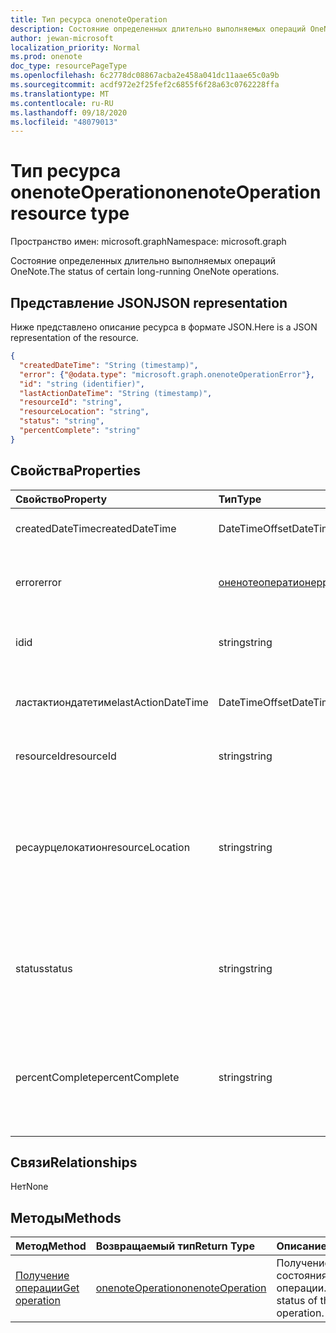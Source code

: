 ```yaml
---
title: Тип ресурса onenoteOperation
description: Состояние определенных длительно выполняемых операций OneNote.
author: jewan-microsoft
localization_priority: Normal
ms.prod: onenote
doc_type: resourcePageType
ms.openlocfilehash: 6c2778dc08867acba2e458a041dc11aae65c0a9b
ms.sourcegitcommit: acdf972e2f25fef2c6855f6f28a63c0762228ffa
ms.translationtype: MT
ms.contentlocale: ru-RU
ms.lasthandoff: 09/18/2020
ms.locfileid: "48079013"
---
```

# <a name="onenoteoperation-resource-type"></a><span data-ttu-id="108e3-103">Тип ресурса onenoteOperation</span><span class="sxs-lookup"><span data-stu-id="108e3-103">onenoteOperation resource type</span></span>

<span data-ttu-id="108e3-104">Пространство имен: microsoft.graph</span><span class="sxs-lookup"><span data-stu-id="108e3-104">Namespace: microsoft.graph</span></span>

<span data-ttu-id="108e3-105">Состояние определенных длительно выполняемых операций OneNote.</span><span class="sxs-lookup"><span data-stu-id="108e3-105">The status of certain long-running OneNote operations.</span></span>

## <a name="json-representation"></a><span data-ttu-id="108e3-106">Представление JSON</span><span class="sxs-lookup"><span data-stu-id="108e3-106">JSON representation</span></span>

<span data-ttu-id="108e3-107">Ниже представлено описание ресурса в формате JSON.</span><span class="sxs-lookup"><span data-stu-id="108e3-107">Here is a JSON representation of the resource.</span></span>

<!--{
  "blockType": "resource",
  "optionalProperties": [],
  "baseType": "microsoft.graph.operation",
  "@odata.type": "microsoft.graph.onenoteOperation"
}-->

```json
{
  "createdDateTime": "String (timestamp)",
  "error": {"@odata.type": "microsoft.graph.onenoteOperationError"},
  "id": "string (identifier)",
  "lastActionDateTime": "String (timestamp)",
  "resourceId": "string",
  "resourceLocation": "string",
  "status": "string",
  "percentComplete": "string"
}

```
## <a name="properties"></a><span data-ttu-id="108e3-108">Свойства</span><span class="sxs-lookup"><span data-stu-id="108e3-108">Properties</span></span>
| <span data-ttu-id="108e3-109">Свойство</span><span class="sxs-lookup"><span data-stu-id="108e3-109">Property</span></span>     | <span data-ttu-id="108e3-110">Тип</span><span class="sxs-lookup"><span data-stu-id="108e3-110">Type</span></span>   |<span data-ttu-id="108e3-111">Описание</span><span class="sxs-lookup"><span data-stu-id="108e3-111">Description</span></span>|
|:---------------|:--------|:----------|
|<span data-ttu-id="108e3-112">createdDateTime</span><span class="sxs-lookup"><span data-stu-id="108e3-112">createdDateTime</span></span>| <span data-ttu-id="108e3-113">DateTimeOffset</span><span class="sxs-lookup"><span data-stu-id="108e3-113">DateTimeOffset</span></span> |<span data-ttu-id="108e3-114">Время начала операции.</span><span class="sxs-lookup"><span data-stu-id="108e3-114">The start time of the operation.</span></span>|
|<span data-ttu-id="108e3-115">error</span><span class="sxs-lookup"><span data-stu-id="108e3-115">error</span></span>|[<span data-ttu-id="108e3-116">оненотеоператионеррор</span><span class="sxs-lookup"><span data-stu-id="108e3-116">onenoteOperationError</span></span>](onenoteoperationerror.md)|<span data-ttu-id="108e3-117">Ошибка, возвращенная операцией.</span><span class="sxs-lookup"><span data-stu-id="108e3-117">The error returned by the operation.</span></span>|
|<span data-ttu-id="108e3-118">id</span><span class="sxs-lookup"><span data-stu-id="108e3-118">id</span></span>|<span data-ttu-id="108e3-119">string</span><span class="sxs-lookup"><span data-stu-id="108e3-119">string</span></span>|<span data-ttu-id="108e3-120">Идентификатор операции. только для чтения.</span><span class="sxs-lookup"><span data-stu-id="108e3-120">The operation id. Read-only.</span></span>|
|<span data-ttu-id="108e3-121">ластактиондатетиме</span><span class="sxs-lookup"><span data-stu-id="108e3-121">lastActionDateTime</span></span>| <span data-ttu-id="108e3-122">DateTimeOffset</span><span class="sxs-lookup"><span data-stu-id="108e3-122">DateTimeOffset</span></span> |<span data-ttu-id="108e3-123">Время последнего действия операции.</span><span class="sxs-lookup"><span data-stu-id="108e3-123">The time of the last action of the operation.</span></span>|
|<span data-ttu-id="108e3-124">resourceId</span><span class="sxs-lookup"><span data-stu-id="108e3-124">resourceId</span></span>|<span data-ttu-id="108e3-125">string</span><span class="sxs-lookup"><span data-stu-id="108e3-125">string</span></span>|<span data-ttu-id="108e3-126">Идентификатор ресурса.</span><span class="sxs-lookup"><span data-stu-id="108e3-126">The resource id.</span></span>|
|<span data-ttu-id="108e3-127">ресаурцелокатион</span><span class="sxs-lookup"><span data-stu-id="108e3-127">resourceLocation</span></span>|<span data-ttu-id="108e3-128">string</span><span class="sxs-lookup"><span data-stu-id="108e3-128">string</span></span>|<span data-ttu-id="108e3-129">URI ресурса для объекта.</span><span class="sxs-lookup"><span data-stu-id="108e3-129">The resource URI for the object.</span></span> <span data-ttu-id="108e3-130">Например, URI ресурса для скопированной страницы или раздела.</span><span class="sxs-lookup"><span data-stu-id="108e3-130">For example, the resource URI for a copied page or section.</span></span> |
|<span data-ttu-id="108e3-131">status</span><span class="sxs-lookup"><span data-stu-id="108e3-131">status</span></span>|<span data-ttu-id="108e3-132">string</span><span class="sxs-lookup"><span data-stu-id="108e3-132">string</span></span>|<span data-ttu-id="108e3-133">Текущее состояние операции: `notstarted` ,, `running` `completed` , `failed`</span><span class="sxs-lookup"><span data-stu-id="108e3-133">The current status of the operation: `notstarted`, `running`, `completed`, `failed`</span></span> |
|<span data-ttu-id="108e3-134">percentComplete</span><span class="sxs-lookup"><span data-stu-id="108e3-134">percentComplete</span></span>|<span data-ttu-id="108e3-135">string</span><span class="sxs-lookup"><span data-stu-id="108e3-135">string</span></span>|<span data-ttu-id="108e3-136">Процент завершения операции, если операция все еще находится в `running` состоянии.</span><span class="sxs-lookup"><span data-stu-id="108e3-136">The operation percent complete if the operation is still in `running` status</span></span>

## <a name="relationships"></a><span data-ttu-id="108e3-137">Связи</span><span class="sxs-lookup"><span data-stu-id="108e3-137">Relationships</span></span>
<span data-ttu-id="108e3-138">Нет</span><span class="sxs-lookup"><span data-stu-id="108e3-138">None</span></span>


## <a name="methods"></a><span data-ttu-id="108e3-139">Методы</span><span class="sxs-lookup"><span data-stu-id="108e3-139">Methods</span></span>

| <span data-ttu-id="108e3-140">Метод</span><span class="sxs-lookup"><span data-stu-id="108e3-140">Method</span></span>           | <span data-ttu-id="108e3-141">Возвращаемый тип</span><span class="sxs-lookup"><span data-stu-id="108e3-141">Return Type</span></span>    |<span data-ttu-id="108e3-142">Описание</span><span class="sxs-lookup"><span data-stu-id="108e3-142">Description</span></span>|
|:---------------|:--------|:----------|
|[<span data-ttu-id="108e3-143">Получение операции</span><span class="sxs-lookup"><span data-stu-id="108e3-143">Get operation</span></span>](../api/onenoteoperation-get.md) | [<span data-ttu-id="108e3-144">onenoteOperation</span><span class="sxs-lookup"><span data-stu-id="108e3-144">onenoteOperation</span></span>](onenoteoperation.md) |<span data-ttu-id="108e3-145">Получение состояния операции.</span><span class="sxs-lookup"><span data-stu-id="108e3-145">Get the status of the operation.</span></span> |

<!-- uuid: 8fcb5dbc-d5aa-4681-8e31-b001d5168d79
2015-10-25 14:57:30 UTC -->
<!-- {
  "type": "#page.annotation",
  "description": "onenoteOperation resource",
  "keywords": "",
  "section": "documentation",
  "tocPath": ""
}-->

